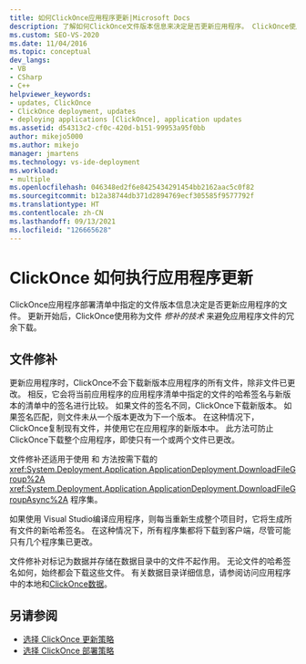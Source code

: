 ```yaml
---
title: 如何ClickOnce应用程序更新|Microsoft Docs
description: 了解如何ClickOnce文件版本信息来决定是否更新应用程序。 ClickOnce使用文件修补来避免下载时出现冗余。
ms.custom: SEO-VS-2020
ms.date: 11/04/2016
ms.topic: conceptual
dev_langs:
- VB
- CSharp
- C++
helpviewer_keywords:
- updates, ClickOnce
- ClickOnce deployment, updates
- deploying applications [ClickOnce], application updates
ms.assetid: d54313c2-cf0c-420d-b151-99953a95f0bb
author: mikejo5000
ms.author: mikejo
manager: jmartens
ms.technology: vs-ide-deployment
ms.workload:
- multiple
ms.openlocfilehash: 046348ed2f6e8425434291454bb2162aac5c0f82
ms.sourcegitcommit: b12a38744db371d2894769ecf305585f9577792f
ms.translationtype: HT
ms.contentlocale: zh-CN
ms.lasthandoff: 09/13/2021
ms.locfileid: "126665628"
---
```

# <a name="how-clickonce-performs-application-updates"></a>ClickOnce 如何执行应用程序更新
ClickOnce应用程序部署清单中指定的文件版本信息决定是否更新应用程序的文件。 更新开始后，ClickOnce使用称为文件 *修补的技术* 来避免应用程序文件的冗余下载。

## <a name="file-patching"></a>文件修补
 更新应用程序时，ClickOnce不会下载新版本应用程序的所有文件，除非文件已更改。 相反，它会将当前应用程序的应用程序清单中指定的文件的哈希签名与新版本的清单中的签名进行比较。 如果文件的签名不同，ClickOnce下载新版本。 如果签名匹配，则文件未从一个版本更改为下一个版本。 在这种情况下，ClickOnce复制现有文件，并使用它在应用程序的新版本中。 此方法可防止ClickOnce下载整个应用程序，即使只有一个或两个文件已更改。

 文件修补还适用于使用 和 方法按需下载的 <xref:System.Deployment.Application.ApplicationDeployment.DownloadFileGroup%2A> <xref:System.Deployment.Application.ApplicationDeployment.DownloadFileGroupAsync%2A> 程序集。

 如果使用 Visual Studio编译应用程序，则每当重新生成整个项目时，它将生成所有文件的新哈希签名。 在这种情况下，所有程序集都将下载到客户端，尽管可能只有几个程序集已更改。

 文件修补对标记为数据并存储在数据目录中的文件不起作用。 无论文件的哈希签名如何，始终都会下载这些文件。 有关数据目录详细信息，请参阅访问应用程序中的本地和[ClickOnce数据](../deployment/accessing-local-and-remote-data-in-clickonce-applications.md)。

## <a name="see-also"></a>另请参阅
- [选择 ClickOnce 更新策略](../deployment/choosing-a-clickonce-update-strategy.md)
- [选择 ClickOnce 部署策略](../deployment/choosing-a-clickonce-deployment-strategy.md)